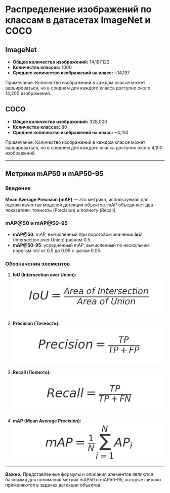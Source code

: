 
# Распределение изображений по классам в датасетах ImageNet и COCO

## ImageNet

- **Общее количество изображений:** 14,197,122
- **Количество классов:** 1000
- **Среднее количество изображений на класс:** ~14,197

Примечание: Количество изображений в каждом классе может варьироваться, но в среднем для каждого класса доступно около 14,200 изображений.

## COCO

- **Общее количество изображений:** 328,000
- **Количество классов:** 80
- **Среднее количество изображений на класс:** ~4,100

Примечание: Количество изображений в каждом классе может варьироваться, но в среднем для каждого класса доступно около 4,100 изображений.

---

## Метрики mAP50 и mAP50-95

### Введение

**Mean Average Precision (mAP)** — это метрика, используемая для оценки качества моделей детекции объектов. mAP объединяет два показателя: точность (Precision) и полноту (Recall).

### mAP@50 и mAP@50-95

- **mAP@50**: mAP, вычисленный при пороговом значении **IoU** (Intersection over Union) равном 0.5.
- **mAP@50-95**: усреднённый mAP, вычисленный по нескольким порогам IoU от 0.5 до 0.95 с шагом 0.05.

### Обозначения элементов

1. **IoU (Intersection over Union):**  
   ![IoU](iou.png)

2. **Precision (Точность):**  
   ![Precision](precision.png)

3. **Recall (Полнота):**  
   ![Recall](recall.png)

4. **mAP (Mean Average Precision):**  
   ![mAP](map.png)

---

**Важно:** Представленные формулы и описания элементов являются базовыми для понимания метрик mAP50 и mAP50-95, которые широко применяются в задачах детекции объектов.
